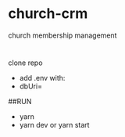 # church-crm
church membership management 
#  
clone repo  
- add .env with:  
- dbUri=
  
##RUN  
- yarn
- yarn dev or yarn start  
